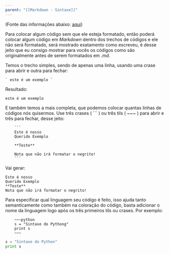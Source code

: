 ```yaml
---
parent: "[[Markdown - Sintaxe]]"
---
```

(Fonte das informações abaixo: [aqui](https://github.com/mende1/guia-definitivo-de-markdown/tree/master))

Para colocar algum código sem que ele esteja formatado, então poderá colocar algum código em _Markdown_ dentro dos trechos de códigos e ele não será formatado, será mostrado exatamento como escreveu, é desse jeito que eu consigo mostrar para vocês os códigos como são originalmente antes de serem formatados em _.md_.

Temos o trecho simples, sendo de apenas uma linha, usando uma crase para abrir e outra para fechar:

```
` este é um exemplo `
```

Resultado:

`este é um exemplo`

E também temos a mais completa, que podemos colocar quantas linhas de códigos nós quisermos. Use três crases ( ´´´ ) ou três tils ( ~~~ ) para abrir e três para fechar, desse jeito:

```
    ```
    Este é nosso
    Querido Exemplo
    
    **Teste**
    
    Nota que não irá formatar o negrito!
    ```
```

Vai gerar:

```
Este é nosso
Querido Exemplo
**Teste**
Nota que não irá formatar o negrito!
```

Para especificar qual linguagem seu código é feito, isso ajuda tanto semanticamente como também na coloração do código, basta adicionar o nome da linguagem logo após os três primeiros tils ou crases. Por exemplo:

```
    ~~~python
    s = "Sintaxe do Pythong"
    print s
    ~~~
```

```python
s = "Sintaxe do Python"
print s
```